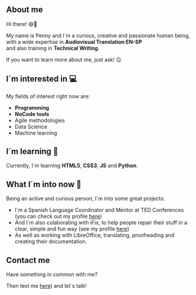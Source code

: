## About me

Hi there! 😄👋  

My name is Penny and I´m a curious, creative and passionate human being, with a wide expertise in **Audiovisual Translation EN-SP**  
and also training in **Technical Writing**.

If you want to learn more about me, just ask! 😉

## I´m interested in 💻 

My fields of interest right now are:

- **Programming**
- **NoCode tools**
- Agile methodologies
- Data Science
- Machine learning

## I´m learning 📕

Currently, I´m learning **HTML5**, **CSS3**, **JS** and **Python**.

## What I´m into now 💖

Being an active and curious person, I´m into some great projects:

- I´m a Spanish Language Coordinator and Mentor at TED Conferences (you can check out my profile [here](https://www.ted.com/profiles/5067502))
- And I´m also colaborating with iFix, to help people repair their stuff in a clear, simple and fun way (see my profile [here](https://es.ifixit.com/User/4031587/Penny))
- As well as working with LibreOffice, translating, proofreading and creating their documentation.

## Contact me 

Have something in common with me?

Then text me [here](https://es.linkedin.com/in/penny-mart%C3%ADnez-d%C3%ADaz-52a40421a)) and let´s talk!

<!---
Meagain13/Meagain13 is a ✨ special ✨ repository because its `README.md` (this file) appears on your GitHub profile.
You can click the Preview link to take a look at your changes.
--->
